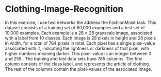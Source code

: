 # Clothing-Image-Recognition
In this exercise, I use two networks the address the FashionMnist task. This dataset consists of a training set of 60,000 examples and a test set of 10,000 examples. Each example is a 28 × 28 grayscale image, associated with a label from 10 classes. Each image is 28 pixels in height and 28 pixels in width, for a total of 784 pixels in total. Each pixel has a single pixel-value associated with it, indicating the lightness or darkness of that pixel, with higher numbers meaning darker. This pixel-value is an integer between 0 and 255 . The training and test data sets have 785 columns. The first column consists of the class label, and represents the article of clothing. The rest of the columns contain the pixel-values of the associated image.
